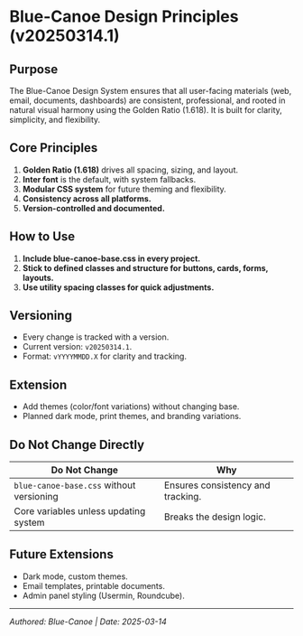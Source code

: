 # Blue-Canoe Design Principles (v20250314.1)

## Purpose
The Blue-Canoe Design System ensures that all user-facing materials (web, email, documents, dashboards) are consistent, professional, and rooted in natural visual harmony using the Golden Ratio (1.618). It is built for clarity, simplicity, and flexibility.

## Core Principles
1. **Golden Ratio (1.618)** drives all spacing, sizing, and layout.
2. **Inter font** is the default, with system fallbacks.
3. **Modular CSS system** for future theming and flexibility.
4. **Consistency across all platforms.**
5. **Version-controlled and documented.**

## How to Use
1. **Include blue-canoe-base.css in every project.**
2. **Stick to defined classes and structure for buttons, cards, forms, layouts.**
3. **Use utility spacing classes for quick adjustments.**

## Versioning
- Every change is tracked with a version.
- Current version: `v20250314.1`.
- Format: `vYYYYMMDD.X` for clarity and tracking.

## Extension
- Add themes (color/font variations) without changing base.
- Planned dark mode, print themes, and branding variations.

## Do Not Change Directly
| Do Not Change                     | Why                                   |
|-----------------------------------|---------------------------------------|
| `blue-canoe-base.css` without versioning | Ensures consistency and tracking.   |
| Core variables unless updating system | Breaks the design logic.            |

## Future Extensions
- Dark mode, custom themes.
- Email templates, printable documents.
- Admin panel styling (Usermin, Roundcube).

---
*Authored: Blue-Canoe | Date: 2025-03-14*
